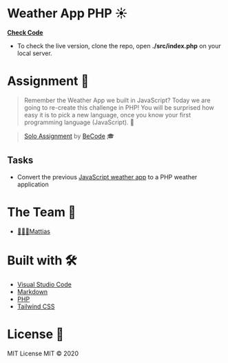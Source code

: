 # Weather App PHP ☀️

[**Check Code**](https://github.com/WiseCoding/weather-app-php/tree/master/src)

- To check the live version, clone the repo, open **./src/index.php** on your local server.

# Assignment 📝

> Remember the Weather App we built in JavaScript? Today we are going to re-create this challenge in PHP! You will be surprised how easy it is to pick a new language, once you know your first programming language (JavaScript). 🦾

> [Solo Assignment](https://github.com/becodeorg/gnt-yu-3-21/tree/master/3.The-Mountain/1.Weather-App) by [BeCode](https://becode.org/) 🎓

## Tasks

- Convert the previous [JavaScript weather app](https://modern-js-app.netlify.app/) to a PHP weather application

# The Team 👥

- [👨🏼‍💻Mattias](https://github.com/WiseCoding/)

# Built with 🛠

- [Visual Studio Code](https://code.visualstudio.com/)
- [Markdown](https://www.markdownguide.org/)
- [PHP](https://www.php.net/)
- [Tailwind CSS](https://tailwindcss.com/)

# License 📎

MIT License
MIT © 2020
